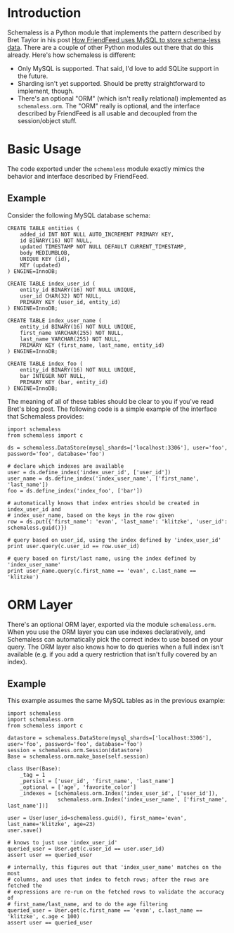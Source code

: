 Introduction
============

Schemaless is a Python module that implements the pattern described by Bret
Taylor in his post
[How FriendFeed uses MySQL to store schema-less data](http://bret.appspot.com/entry/how-friendfeed-uses-mysql). There
are a couple of other Python modules out there that do this already. Here's how
schemaless is different:

 * Only MySQL is supported. That said, I'd love to add SQLite support in the
   future.
 * Sharding isn't yet supported. Should be pretty straightforward to implement,
   though.
 * There's an optional "ORM" (which isn't really relational) implemented as
   `schemaless.orm`. The "ORM" really is optional, and the interface described
   by FriendFeed is all usable and decoupled from the session/object stuff.

Basic Usage
===========

The code exported under the `schemaless` module exactly mimics the behavior and
interface described by FriendFeed.

Example
-------

Consider the following MySQL database schema:

    CREATE TABLE entities (
        added_id INT NOT NULL AUTO_INCREMENT PRIMARY KEY,
        id BINARY(16) NOT NULL,
        updated TIMESTAMP NOT NULL DEFAULT CURRENT_TIMESTAMP,
        body MEDIUMBLOB,
        UNIQUE KEY (id),
        KEY (updated)
    ) ENGINE=InnoDB;
    
    CREATE TABLE index_user_id (
        entity_id BINARY(16) NOT NULL UNIQUE,
        user_id CHAR(32) NOT NULL,
        PRIMARY KEY (user_id, entity_id)
    ) ENGINE=InnoDB;
    
    CREATE TABLE index_user_name (
        entity_id BINARY(16) NOT NULL UNIQUE,
        first_name VARCHAR(255) NOT NULL,
        last_name VARCHAR(255) NOT NULL,
        PRIMARY KEY (first_name, last_name, entity_id)
    ) ENGINE=InnoDB;
    
    CREATE TABLE index_foo (
        entity_id BINARY(16) NOT NULL UNIQUE,
        bar INTEGER NOT NULL,
        PRIMARY KEY (bar, entity_id)
    ) ENGINE=InnoDB;
    
The meaning of all of these tables should be clear to you if you've read Bret's
blog post. The following code is a simple example of the interface that
Schemaless provides:

    import schemaless
    from schemaless import c
    
    ds = schemaless.DataStore(mysql_shards=['localhost:3306'], user='foo', password='foo', database='foo')
    
    # declare which indexes are available
    user = ds.define_index('index_user_id', ['user_id'])
    user_name = ds.define_index('index_user_name', ['first_name', 'last_name'])
    foo = ds.define_index('index_foo', ['bar'])
    
    # automatically knows that index entries should be created in index_user_id and
    # index_user_name, based on the keys in the row given
    row = ds.put({'first_name': 'evan', 'last_name': 'klitzke', 'user_id': schemaless.guid()})
    
    # query based on user_id, using the index defined by 'index_user_id'
    print user.query(c.user_id == row.user_id)
    
    # query based on first/last name, using the index defined by 'index_user_name'
    print user_name.query(c.first_name == 'evan', c.last_name == 'klitzke')

ORM Layer
=========

There's an optional ORM layer, exported via the module `schemaless.orm`. When
you use the ORM layer you can use indexes declaratively, and Schemaless can
automatically pick the correct index to use based on your query. The ORM layer
also knows how to do queries when a full index isn't available (e.g. if you add
a query restriction that isn't fully covered by an index).

Example
-------

This example assumes the same MySQL tables as in the previous example:

    import schemaless
	import schemaless.orm
    from schemaless import c
    
    datastore = schemaless.DataStore(mysql_shards=['localhost:3306'], user='foo', password='foo', database='foo')
    session = schemaless.orm.Session(datastore)
    Base = schemaless.orm.make_base(self.session)
    
    class User(Base):
        _tag = 1
        _persist = ['user_id', 'first_name', 'last_name']
        _optional = ['age', 'favorite_color']
        _indexes = [schemaless.orm.Index('index_user_id', ['user_id']),
                    schemaless.orm.Index('index_user_name', ['first_name', last_name'])]
    
    user = User(user_id=schemaless.guid(), first_name='evan', last_name='klitzke', age=23)
    user.save()
    
    # knows to just use 'index_user_id'
    queried_user = User.get(c.user_id == user.user_id)
    assert user == queried_user
    
    # internally, this figures out that 'index_user_name' matches on the most
    # columns, and uses that index to fetch rows; after the rows are fetched the
    # expressions are re-run on the fetched rows to validate the accuracy of
    # first_name/last_name, and to do the age filtering
    queried_user = User.get(c.first_name == 'evan', c.last_name == 'klitzke', c.age < 100)
    assert user == queried_user
